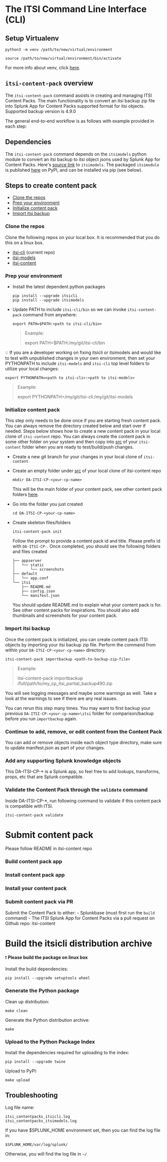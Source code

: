 # The ITSI Command Line Interface (CLI)

## Setup Virtualenv


```
python3 -m venv /path/to/new/virtual/environment

source /path/to/new/virtual/environment/bin/activate
```
For more info about venv, click [here](https://docs.python.org/3/library/venv.html).

## ```itsi-content-pack``` overview

The `itsi-content-pack` command assists in creating and managing ITSI Content Packs. The main functionality is to convert an itsi backup zip file into Splunk App for Content Packs supported format for itsi objects. Supported backup version is 4.9.0

The general end-to-end workflow is as follows with example provided in each step:

## Dependencies
The `itsi-content-pack` command depends on the ```itsimodels``` python module to convert an itsi backup to itsi object jsons used by Splunk App for Content Packs. Here's [source link](https://github.com/splunk/itsi-models) to ```itsimodels```. The packaged ```itsimodule``` is published [here](https://pypi.org/project/itsimodels/) on PyPI, and can be installed via pip (see below).

## Steps to create content pack

- [Clone the repos](#clone-the-repos)
- [Prep your environment](#prep-your-environment)
- [Initialize content pack](#initialize-content-pack)
- [Import itsi backup](#import-itsi-backup)

### Clone the repos
Clone the following repos on your local box. It is recommended that you do this on a linux box.

- [itsi-cli](https://github.com/splunk/itsi-cli) (current repo)
- [itsi-models](https://github.com/splunk/itsi-models)
- [itsi-content](https://github.com/splunk/itsi-content)


### Prep your environment
- Install the latest dependent python packages
    ```
    pip install --upgrade itsicli
    pip install --upgrade itsimodels
    ```


- Update PATH to include `itsi-cli/bin` so we can invoke `itsi-content-pack` command from anywhere:

    ```export PATH=$PATH:<path to itsi-cli/bin>```
    
    >Example:
    >
    >export PATH=$PATH:/my/git/itsi-cli/bin


:bulb: If you are a developer working on fixing itsicli or itsimodels and would like to test with unpublished changes in your own environment, then set your PYTHONPATH to include `itsi-models` and `itsi-cli` top level folders to utilize your local changes:
```
export PYTHONPATH=<path to itsi-cli>:<path to itsi-models>
```
>Example:
>
>export PYTHONPATH=/my/git/itsi-cli:/my/git/itsi-models

### Initialize content pack
This step only needs to be done once if you are starting fresh content pack. You can always remove the directory created below and start over if needed. Steps below shows how to create a new content pack in your local clone of ```itsi-content``` repo. You can always create the content pack in some other folder on your system and then copy into [src]((https://github.com/splunk/itsi-content/tree/main/src)) of your ```itsi-content``` folder when you are ready to test/build/push changes.

- Create a new git branch for your changes in your local clone of ```itsi-content```

- Create an empty folder under [src]((https://github.com/splunk/itsi-content/tree/main/src)) of your local clone of itsi-content repo

    ```mkdir DA-ITSI-CP-<your-cp-name>```
    
    This will be the main folder of your content pack, see other content pack folders [here](https://github.com/splunk/itsi-content/tree/main/src). 
      
- Go into the folder you just created

    ```cd DA-ITSI-CP-<your-cp-name>```
    
- Create skeleton files/folders

    ```itsi-content-pack init```
    
    Follow the prompt to provide a content pack id and title. Please prefix id with `DA-ITSI-CP-`. Once completed, you should see the following folders and files created                                                                                 
    
    ```
    ├── appserver
    │   └── static
    │       └── screenshots
    ├── default
    │   └── app.conf
    └── itsi
        ├── README.md
        ├── config.json
        └── manifest.json
    ```
    You should update README.md to explain what your content pack is for. See other content packs for inspirations. You should also add thumbnails and screenshots for your content pack.
     


### Import itsi backup
Once the content pack is initialized, you can create content pack ITSI objects by importing your itsi backup zip file. Perform the command from within your ```DA-ITSI-CP-<your-cp-name>``` directory.
```
itsi-content-pack importbackup <path-to-backup-zip-file>
```

>Example:
>
>itsi-content-pack importbackup /full/path/to/my_cp_itsi_partial_backup490.zip


You will see logging messages and maybe some warnings as well. Take a look at the warnings to see if there are any real issues.

You can rerun this step many times. You may want to first backup your previous ```DA-ITSI-CP-<your-cp-name>\itsi``` folder for comparison/backup before you run ```importbackup``` again. 

### Continue to add, remove, or edit content from the Content Pack
You can add or remove objects inside each object type directory, make sure to update manifest.json as part of your changes.


### Add any supporting Splunk knowledge objects
This DA-ITSI-CP-* is a Splunk app, so feel free to add lookups, transforms, props, etc that are Splunk compatible.


### Validate the Content Pack through the `validate` command
Inside DA-ITSI-CP-*, run following command to validate if this content pack is compatible with ITSI.

```
itsi-content-pack validate
```

# Submit content pack

Please follow README in itsi-content repo
### Build content pack app
### Install content pack app
### Install your content pack
### Submit content pack via PR
Submit the Content Pack to either:
    - Splunkbase (must first run the `build` command)
    - The ITSI Splunk App for Content Packs via a pull request on Github repo: itsi-content


# Build the itsicli distribution archive

:exclamation: __Please build the package on linux box__

Install the build dependencies:
```
pip install --upgrade setuptools wheel
```

### Generate the Python package
Clean up distribution:
```
make clean
```

Generate the Python distribution archive:
```
make
```

### Upload to the Python Package Index

Install the dependencies required for uploading to the index:

```
pip install --upgrade twine
```

Upload to PyPI:

```
make upload
```

## Troubleshooting

Log file name:
```
itsi_contentpacks_itsicli.log
itsi_contentpacks_itsimodels.log
```

If you have $SPLUNK_HOME environment set, then you can find the log file in:
```
$SPLUNK_HOME/var/log/splunk/
```
Otherwise, you will find the log file in ```~/```


